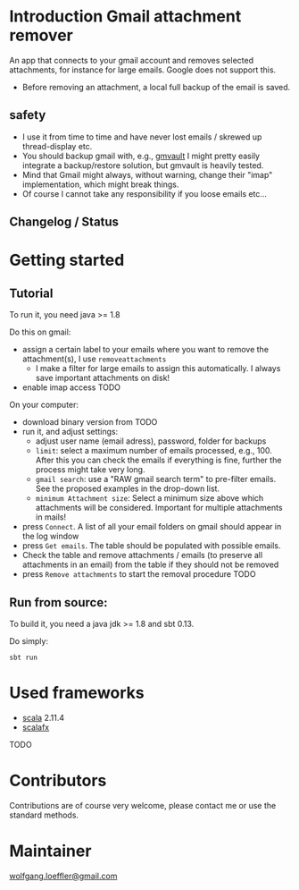 # Introduction Gmail attachment remover

An app that connects to your gmail account and removes selected attachments, for instance for large emails. Google does not support this.

* Before removing an attachment, a local full backup of the email is saved.

## safety

* I use it from time to time and have never lost emails / skrewed up thread-display etc.
* You should backup gmail with, e.g., [gmvault](http://gmvault.org) I might pretty easily integrate a backup/restore solution, but gmvault is heavily tested.
* Mind that Gmail might always, without warning, change their "imap" implementation, which might break things.
* Of course I cannot take any responsibility if you loose emails etc...


## Changelog / Status ##

# Getting started #

## Tutorial
To run it, you need java >= 1.8

Do this on gmail:
* assign a certain label to your emails where you want to remove the attachment(s), I use `removeattachments`
    * I make a filter for large emails to assign this automatically. I always save important attachments on disk!
* enable imap access TODO

On your computer:
* download binary version from TODO
* run it, and adjust settings:
    * adjust user name (email adress), password, folder for backups
    * `limit`: select a maximum number of emails processed, e.g., 100. After this you can check the emails if everything is fine, further the process might take very long.
    * `gmail search`: use a "RAW gmail search term" to pre-filter emails. See the proposed examples in the drop-down list.
    * `minimum Attachment size`: Select a minimum size above which attachments will be considered. Important for multiple attachments in mails!
* press `Connect`. A list of all your email folders on gmail should appear in the log window
* press `Get emails`. The table should be populated with possible emails.
* Check the table and remove attachments / emails (to preserve all attachments in an email) from the table if they should not be removed
* press `Remove attachments` to start the removal procedure
TODO

## Run from source:

To build it, you need a java jdk >= 1.8 and sbt 0.13.

Do simply:

    sbt run


# Used frameworks #

* [scala](http://scala-lang.org) 2.11.4
* [scalafx](http://www.scalafx.org)

TODO

# Contributors #

Contributions are of course very welcome, please contact me or use the standard methods.

# Maintainer #

wolfgang.loeffler@gmail.com